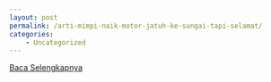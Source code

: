 ```yaml
---
layout: post
permalink: /arti-mimpi-naik-motor-jatuh-ke-sungai-tapi-selamat/
categories:
    - Uncategorized
---
```


[Baca Selengkapnya](/04)